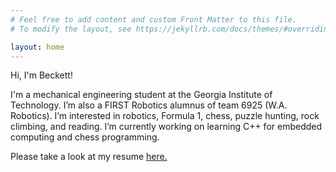 ```yaml
---
# Feel free to add content and custom Front Matter to this file.
# To modify the layout, see https://jekyllrb.com/docs/themes/#overriding-theme-defaults

layout: home
---
```


Hi, I'm Beckett!

I'm a mechanical engineering student at the Georgia Institute of Technology. I’m also a FIRST Robotics alumnus of team 6925 (W.A. Robotics). I’m interested in robotics, Formula 1, chess, puzzle hunting, rock climbing, and reading. I’m currently working on learning C++ for embedded computing and chess programming.

Please take a look at my resume [here.](https://drive.google.com/file/d/1mkfJnYKCGxH9nfbnd6q14DtEsr0_T9FA/view?usp=sharing)
